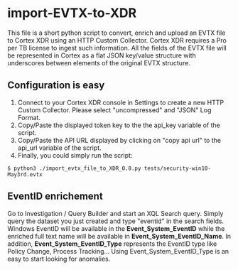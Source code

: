 # import-EVTX-to-XDR
This file is a short python script to convert, enrich and upload an EVTX file to Cortex XDR using an HTTP Custom Collector. Cortex XDR requires a Pro per TB license to ingest such information. All the fields of the EVTX file will be represented in Cortex as a flat JSON key/value structure with underscores between elements of the original EVTX structure. 

## Configuration is easy
1. Connect to your Cortex XDR console in Settings to create a new HTTP Custom Collector. Please select "uncompressed" and "JSON" Log Format.
2. Copy/Paste the displayed token key to the the api_key variable of the script.
3. Copy/Paste the API URL displayed by clicking on "copy api url" to the api_url variable of the script.
4. Finally, you could simply run the script:
```
$ python3 ./import_evtx_file_to_XDR_0.8.py tests/security-win10-May3rd.evtx 
```

## EventID enrichement
Go to Investigation / Query Builder and start an XQL Search query. Simply query the dataset you just created and type "eventid" in the search fields. Windows EventID will be available in the **Event_System_EventID** while the enriched full text name will be available in **Event_System_EventID_Name**. In addition, **Event_System_EventID_Type** represents the EventID type like Policy Change, Process Tracking...
Using Event_System_EventID_Type is an easy to start looking for anomalies.
